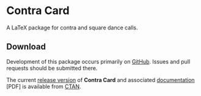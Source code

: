 # Contra Card

A LaTeX package for contra and square dance calls.

## Download

Development of this package occurs primarily on
[GitHub](https://github.com/SamWhited/contra-card). Issues and pull requests
should be submitted there.

The current [release version](http://ctan.org/tex-archive/macros/latex/contrib/contracard)
of **Contra Card** and associated
[documentation](http://mirrors.ctan.org/macros/latex/contrib/contracard/contracard.pdf)
[PDF] is available from [CTAN](http://ctan.org/pkg/contracard).
